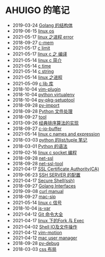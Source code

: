 # AHUIGO 的笔记
- 2019-03-24 [Golang 的结构体](/b/go/go-struct) 
- 2019-06-15 [linux os](/b/c/linux-os) 
- 2021-05-17 [linux 之进程 error](/b/c/c-process-error) 
- 2018-09-27 [c-mem](/b/c/c-mem) 
- 2021-05-17 [c limit](/b/c/c-limit) 
- 2021-05-17 [linux c 之 编译](/b/c/c-compile-macro) 
- 2021-05-14 [linux c 简介](/b/c/c-var) 
- 2021-05-14 [c time](/b/c/c-time) 
- 2021-05-14 [c string](/b/c/c-str) 
- 2021-05-14 [linux 之进程](/b/c/c-process) 
- 2021-05-09 [c lib 库](/b/c/c-lib) 
- 2018-10-04 [vim-plugin](/b/vim/vim-plugin) 
- 2018-10-04 [python virtualenv](/b/py/py-test-virtualenv) 
- 2018-10-04 [py-pkg-setuptool](/b/py/py-pkg-setuptool) 
- 2018-09-28 [py-import](/b/py/py-import) 
- 2018-09-28 [Python 文件处理](/b/py/py-file) 
- 2018-09-27 [tool](/b/c/ops-user) 
- 2013-09-26 [经典排序算法的实现](/b/algorithm/sort) 
- 2018-09-27 [c-io-buffer](/b/c/c-io-buffer) 
- 2021-05-14 [linux c names and expression](/b/c/c-expr) 
- 2018-03-03 [python 的list/tuple 笔记](/b/py/py-var-list) 
- 2018-03-01 [Python 的语法](/b/py/py-expr) 
- 2019-02-16 [linux c socket 编程](/b/c/c-socket) 
- 2018-09-28 [net-ssl](/b/net/ssl-proto) 
- 2018-09-28 [net-ssl-tool](/b/net/ssl-openssl) 
- 2021-04-17 [SSL Certificate Authority(CA)](/b/net/ssl-ca) 
- 2019-06-23 [SSH SERVER 的配置](/b/net/ssh-server) 
- 2021-04-17 [Secure Shell(ssh)](/b/net/ssh-proto) 
- 2018-09-27 [Golang Interfaces](/b/go/16.go-interface) 
- 2019-09-08 [curl manual](/b/c/ops-curl) 
- 2018-09-27 [mac-sip](/b/mac/mac-sip) 
- 2021-05-14 [linux c 信号](/b/c/c-signal) 
- 2018-10-04 [js-var](/b/ria/js-var) 
- 2021-04-12 [Git 命令大全](/b/git/git-) 
- 2021-04-17 [linux 下的Fork 与 Exec](/b/c/shell-redirect-fork2exec) 
- 2021-04-02 [Shell IO及文件操作](/b/c/shell-io-file) 
- 2021-04-12 [vim-motion](/b/vim/vim-motion) 
- 2021-04-12 [mac user manager](/b/mac/mac-user) 
- 2018-09-28 [py-debug](/b/py/py-debug) 
- 2018-03-03 [css 布局](/b/ria/css-layout) 
